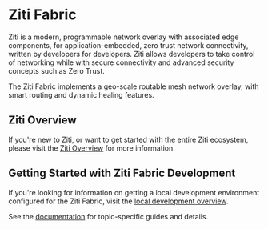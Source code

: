 # Ziti Fabric

Ziti is a modern, programmable network overlay with associated edge components, for application-embedded, zero trust network connectivity, written by developers for developers. Ziti allows developers to take control of networking while with secure connectivity and advanced security concepts such as Zero Trust.

The Ziti Fabric implements a geo-scale routable mesh network overlay, with smart routing and dynamic healing features.

## Ziti Overview

If you're new to Ziti, or want to get started with the entire Ziti ecosystem, please visit the [Ziti Overview](https://netfoundry.github.io/ziti-doc/ziti/overview.html) for more information.

## Getting Started with Ziti Fabric Development

If you're looking for information on getting a local development environment configured for the Ziti Fabric, visit the [local development overview](doc/local_development.md).

See the [documentation](doc/) for topic-specific guides and details.